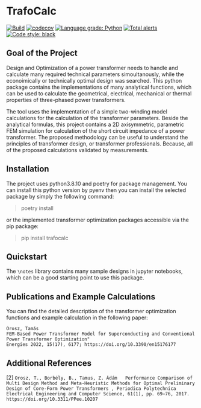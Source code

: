 # TrafoCalc

[![Build](https://github.com/tamasorosz/TrafoCalc/actions/workflows/ci.yml/badge.svg)](https://github.com/tamasorosz/TrafoCalc/actions/workflows/ci.yml)
[![codecov](https://codecov.io/gh/tamasorosz/TrafoCalc/branch/master/graph/badge.svg?token=6SBI4COCOQ)](https://codecov.io/gh/tamasorosz/TrafoCalc)
[![Language grade: Python](https://img.shields.io/lgtm/grade/python/g/tamasorosz/TrafoCalc.svg?logo=lgtm&logoWidth=18)](https://lgtm.com/projects/g/tamasorosz/TrafoCalc/context:python)
[![Total alerts](https://img.shields.io/lgtm/alerts/g/tamasorosz/TrafoCalc.svg?logo=lgtm&logoWidth=18)](https://lgtm.com/projects/g/tamasorosz/TrafoCalc/alerts/)
[![Code style: black](https://img.shields.io/badge/code%20style-black-000000.svg?style=flat-square)](https://github.com/psf/black)

## Goal of the Project

Design and Optimization of a power transformer needs to handle and calculate many required technical parameters
simoultanously, while the econoimically or technically optimal design was searched. This python package contains the
implementations of many analytical functions, which can be used to calculate the geometrical, electrical, mechanical or
thermal properties of three-phased power transformers.

The tool uses the implementation of a simple two-winding model calculations for the calculation of the transformer
parameters. Beside the analytical formulas, this project contains a 2D axisymmetric, parametric FEM simulation for
calculation of the short circuit impedance of a power transformer. The proposed methodology can be useful to understand
the principles of transformer design, or transformer professionals. Because, all of the proposed calculations validated
by measurements.

## Installation
The project uses python3.8.10 and poetry for package management.
You can install this python version by pyenv then you can install the selected package by simply the following command:

> poetry install

or the implemented transformer optimization packages accessible via the pip package:

> pip install trafocalc

## Quickstart

The `\notes` library contains many sample designs in jupyter notebooks, which can be a good starting point to use this
package.

## Publications and Example Calculations

You can find the detailed description of the transformer optimization functions and example calculation in the
following paper:

```
Orosz, Tamás
FEM-Based Power Transformer Model for Superconducting and Conventional Power Transformer Optimization"
Energies 2022, 15(17), 6177; https://doi.org/10.3390/en15176177 
```

## Additional References

[2] `Orosz, T., Borbély, B., Tamus, Z. Ádám  
Performance Comparison of Multi Design Method and Meta-Heuristic Methods for Optimal Preliminary Design of Core-Form Power Transformers , Periodica Polytechnica Electrical Engineering and Computer Science, 61(1), pp. 69–76, 2017. https://doi.org/10.3311/PPee.10207`
